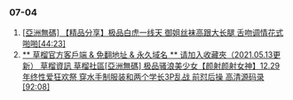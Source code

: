 ### 07-04
1. [ [亞洲無碼] 【精品分享】极品白虎一线天 御姐丝袜高跟大长腿 舌吻调情花式啪啪[44:23] ]( https://www.888dav.com/vod/208471/)
1. [ ** 草榴官方客戶端 & 免翻地址 & 永久域名 ** 请加入收藏夾（2021.05.13更新） 草榴資訊 草榴社區[亞洲無碼] 极品骚浪美少女【颜射颜射女神】12.29 年终性爱狂欢祭 穿水手制服装和两个学长3P乱战 前怼后操 高清源码录[92:08] ]( https://kkembed.kdwshell.com/embed/90544)
